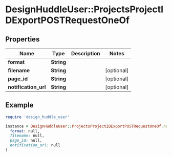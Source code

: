 # DesignHuddleUser::ProjectsProjectIDExportPOSTRequestOneOf

## Properties

| Name | Type | Description | Notes |
| ---- | ---- | ----------- | ----- |
| **format** | **String** |  |  |
| **filename** | **String** |  | [optional] |
| **page_id** | **String** |  | [optional] |
| **notification_url** | **String** |  | [optional] |

## Example

```ruby
require 'design_huddle_user'

instance = DesignHuddleUser::ProjectsProjectIDExportPOSTRequestOneOf.new(
  format: null,
  filename: null,
  page_id: null,
  notification_url: null
)
```

